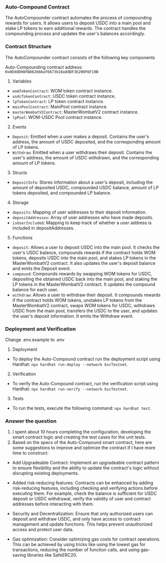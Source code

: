 ### Auto-Compound Contract
The AutoCompounder contract automates the process of compounding rewards for users. It allows users to deposit USDC into a main pool and stake LP tokens to earn additional rewards. The contract handles the compounding process and updates the user's balances accordingly.

### Contract Structure
The AutoCompounder contract consists of the following key components

Auto-Compounding contract address: `0x0DddD98FB062666af6673b16eA9DF3b200F6F19B`

1. Variables
- `womTokenContract`: WOM token contract instance.
- `usdcTokenContract`: USDC token contract instance.
- `lpTokenContract`: LP token contract instance.
- `mainPoolContract`: MainPool contract instance.
- `masterWombatV2Contract`: MasterWombatV2 contract instance.
- `lpPool`: WOM-USDC Pool contract instance.

2. Events
- `Deposit`: Emitted when a user makes a deposit. Contains the user's address, the amount of USDC deposited, and the corresponding amount of LP tokens.
- `Withdraw`: Emitted when a user withdraws their deposit. Contains the user's address, the amount of USDC withdrawn, and the corresponding amount of LP tokens.

3. Structs
- `DepositInfo`: Stores information about a user's deposit, including the amount of deposited USDC, compounded USDC balance, amount of LP tokens deposited, and compounded LP balance.

4. Storage
- `deposits`: Mapping of user addresses to their deposit information.
- `depositAddresses`: Array of user addresses who have made deposits.
- `isUserIncluded`: Mapping to keep track of whether a user address is included in depositAddresses.

5. Functions
- `deposit`: Allows a user to deposit USDC into the main pool. It checks the user's USDC balance, compounds rewards if the contract holds WOM tokens, deposits USDC into the main pool, and stakes LP tokens in the MasterWombatV2 contract. It also updates the user's deposit balance and emits the Deposit event.
- `compound`: Compounds rewards by swapping WOM tokens for USDC, depositing the obtained USDC back into the main pool, and staking the LP tokens in the MasterWombatV2 contract. It updates the compound balance for each user.
- `withdraw`: Allows a user to withdraw their deposit. It compounds rewards if the contract holds WOM tokens, unstakes LP tokens from the MasterWombatV2 contract, swaps WOM tokens for USDC, withdraws USDC from the main pool, transfers the USDC to the user, and updates the user's deposit information. It emits the Withdraw event.

### Deployment and Verification
Change .env.example to .env

1. Deployment
- To deploy the Auto-Compound contract run the deployment script using Hardhat: `npx hardhat run-deploy --network bscTestnet`.

2. Verification
- To verify the Auto-Compound contract, run the verification script using Hardhat: `npx hardhat run-verify --network bscTestnet`.

3. Tests
- To run the tests, execute the following command: `npx hardhat test`.

### Answer the question
1.  I spent about 10 hours completing the configuration, developing the smart contract logic and creating the test cases for the unit tests.
2. Based on the specs of the Auto-Compound smart contract, here are some suggestions to improve and optimize the contract if I have more time to construct:
 - Add Upgradeable Contract: Implement an upgradeable contract pattern to ensure flexibility and the ability to update the contract's logic without disrupting existing deployments. 

 - Added risk-reducing features: Contracts can be enhanced by adding risk-reducing features, including checking and verifying actions before executing them. For example, check the balance is sufficient for USDC deposit or USDC withdrawal, verify the validity of user and contract addresses before interacting with them.

 - Security and Decentralization: Ensure that only authorized users can deposit and withdraw USDC, and only have access to contract management and update functions. This helps prevent unauthorized access and protect user data.

 - Gas optimization: Consider optimizing gas costs for contract operations. This can be achieved by using tricks like using the lowest gas for transactions, reducing the number of function calls, and using gas-saving libraries like SafeERC20.
